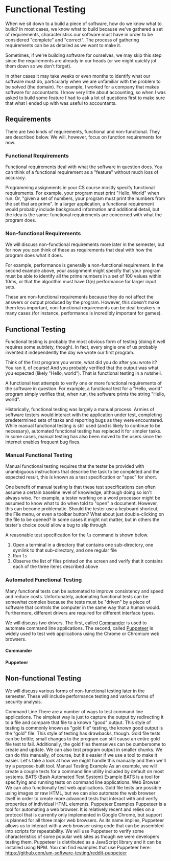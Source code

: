 # Functional Testing

When we sit down to a build a piece of software, how do we know what to build?
In most cases, we know what to build because we've gathered a set of
requirements, characteristics our software must have in order to be considered
"complete" and "correct". The process of gathering requirements can be as
detailed as we want to make it.

Sometimes, if we're building software for ourselves, we may skip this step
since the requirements are already in our heads (or we might quickly jot them
down so we don't forget).

In other cases it may take weeks or even months to identify what our software
must do, particularly when we are unfamiliar with the problem to be solved (the
domain). For example, I worked for a company that makes software for
accountants. I know very little about accounting, so when I was asked to build
some feature I had to ask a lot of questions first to make sure that what I
ended up with was useful to accountants.

## Requirements

There are two kinds of requirements, functional and non-functional. They are
described below. We will, however, focus on function requirements for now.

### Functional Requirements

Functional requirements deal with what the software in question does. You can
think of a functional requirement as a "feature" without much loss of accuracy.

Programming assignments in your CS course mostly specify functional
requirements. For example, your program must print "Hello, World" when run. Or,
"given a set of numbers, your program must print the numbers from the set that
are prime". In a larger application, a functional requirement would probably
include background information and additional detail, but the idea is the same:
functional requirements are concerned with what the program does.

### Non-functional Requirements

We will discuss non-functional requirements more later in the semester, but for
now you can think of these as requirements that deal with how the program does
what it does.

For example, performance is generally a non-functional requirement.
In the second example above, your assignment might specify that your program
must be able to identify all the prime numbers in a set of 100 values within
10ms, or that the algorithm must have O(n) performance for larger input sets.

These are non-functional requirements because they do not affect the answers or
output produced by the program. However, this doesn't make them less important,
non-functional requirements can be deal breakers in many cases (for instance,
performance is incredibly important for games).

## Functional Testing

Functional testing is probably the most obvious form of testing (doing it well
requires some subtlety, though). In fact, every single one of us probably
invented it independently the day we wrote our first program.

Think of the first program you wrote, what did you do after you wrote it? You
ran it, of course! And you probably verified that the output was what you
expected (likely "Hello, world"). That is functional testing in a nutshell.

A functional test attempts to verify one or more functional requirements of the
software in question. For example, a functional test for a "Hello, world"
program simply verifies that, when run, the software prints the string "Hello,
world".

Historically, functional testing was largely a manual process. Armies of
software testers would interact with the application under test, completing
predetermined sets of tasks and reporting bugs as they were encountered. While
manual functional testing is still used (and is likely to continue to be
necessary), automated functional testing has replaced it for simpler tasks.  In
some cases, manual testing has also been moved to the users since the internet
enables frequent bug fixes.

### Manual Functional Testing

Manual functional testing requires that the tester be provided with unambiguous
instructions that describe the task to be completed and the expected result,
this is known as a test specification or "spec" for short.

One benefit of manual testing is that these test specifications can often assume
a certain baseline level of knowledge, although doing so isn't always wise. For
example, a tester working on a word processor might be assumed to know what to
do when told to "open" a document. However, this can become problematic. Should
the tester use a keyboard shortcut, the File menu, or even a toolbar button?
What about just double-clicking on the file to be opened? In some cases it might
not matter, but in others the tester's choice could allow a bug to slip through.

A reasonable test specification for the `ls` command is shown below.

  1. Open a terminal in a directory that contains one sub-directory, one symlink
     to that sub-directory, and one regular file
  1. Run `ls`
  1. Observe the list of files printed on the screen and verify that it contains
     each of the three items described above

### Automated Functional Testing

Many functional tests can be automated to improve consistency and speed and
reduce costs. Unfortunately, automating functional tests can be somewhat complex
because the tests must be "driven" by a piece of software that controls the
computer in the same way that a human would. Furthermore, different drivers are
required for different interface types.

We will discuss two drivers. The first, called
[Commander](https://github.com/commander-cli/commander) is used to automate
command line applications. The second, called [Puppeteer](https://pptr.dev) is
widely used to test web applications using the Chrome or Chromium web browsers.

#### Commander



#### Puppeteer



## Non-functional Testing

We will discuss various forms of non-functional testing later in the semester.
These will include performance testing and various forms of security analysis.








Command Line
There are a number of ways to test command line applications. The simplest way is just to capture the output by redirecting it to a file and compare that file to a known "good" output. This style of testing is commonly known as "gold file" testing, the known good output is the "gold" file. This style of testing has drawbacks, though. Gold file tests can be brittle; small changes to the program can still cause an entire gold file test to fail. Additionally, the gold files themselves can be cumbersome to create and update.
We can also test program output in smaller chunks. We can do this manually, of course, but it's easier if we use a tool to make it easier. Let's take a look at how we might handle this manually and then we'll try a purpose-built tool.
Manual Testing Example
As an example, we will create a couple tests for a command line utility included by default on most systems.
BATS (Bash Automated Test System) Example
BATS is a tool for specifying and running tests on command line applications.
Web Browser
We can also functionally test web applications. Gold file tests are possible using images or raw HTML, but we can also automate the web browser itself in order to create more advanced tests that interact with and verify properties of individual HTML elements.
Puppeteer Examples
Puppeteer is a tool for automating a web browser. It is relatively recent and relies on a protocol that is currently only implemented in Google Chrome, but support is planned for all three major web browsers. As its name implies, Puppeteer allows us to interact with a web browser using code that can be assembled into scripts for repeatability.
We will use Puppeteer to verify some characteristics of some popular web sites as though we were developers testing them. Puppeteer is distributed as a JavaScript library and it can be installed using NPM.
You can find examples that use Puppeteer here:
https://github.com/um-software-testing/reddit-puppeteer
